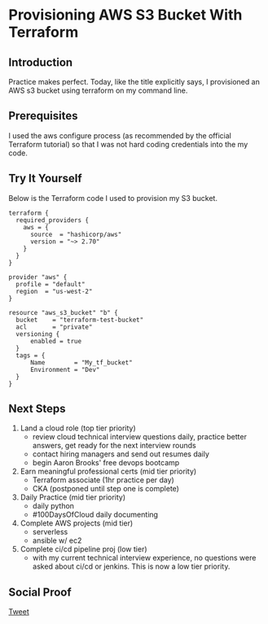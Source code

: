 
# Provisioning AWS S3 Bucket With Terraform

## Introduction

Practice makes perfect. Today, like the title explicitly says, I provisioned an AWS s3 bucket using terraform on my command line.

## Prerequisites

I used the aws configure process (as recommended by the official Terraform tutorial) so that I was not hard coding credentials into the my code.

## Try It Yourself

Below is the Terraform code I used to provision my S3 bucket. 

```
terraform {
  required_providers {
    aws = {
      source  = "hashicorp/aws"
      version = "~> 2.70"
    }
  }
}

provider "aws" {
  profile = "default"
  region  = "us-west-2"
}

resource "aws_s3_bucket" "b" {
  bucket    = "terraform-test-bucket"
  acl       = "private"
  versioning {
      enabled = true
  }
  tags = {
      Name        = "My_tf_bucket"
      Environment = "Dev"
  }
}
```

## Next Steps

1) Land a cloud role (top tier priority)
    - review cloud technical interview questions daily, practice better answers, get ready for the next interview rounds
    - contact hiring managers and send out resumes daily
    - begin Aaron Brooks' free devops bootcamp
2) Earn meaningful professional certs (mid tier priority)
    - Terraform associate (1hr practice per day)
    - CKA (postponed until step one is complete)
3) Daily Practice (mid tier priority)
    - daily python
    - #100DaysOfCloud daily documenting
4) Complete AWS projects (mid tier)
    - serverless
    - ansible w/ ec2
5) Complete ci/cd pipeline proj (low tier)
    - with my current technical interview experience, no questions were asked about ci/cd or jenkins. This is now a low tier priority.

## Social Proof

[Tweet](https://twitter.com/lrnallday/status/1346062293629603843)

